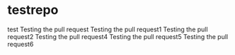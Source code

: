 # testrepo
test
Testing the pull request
Testing the pull request1
Testing the pull request2
Testing the pull request4
Testing the pull request5
Testing the pull request6
